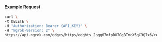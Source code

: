 <!-- Code generated for API Clients. DO NOT EDIT. -->

#### Example Request

```bash
curl \
-X DELETE \
-H "Authorization: Bearer {API_KEY}" \
-H "Ngrok-Version: 2" \
https://api.ngrok.com/edges/https/edghts_2pqg67mfpDO7GgBTmcX5qC3Q7x6/routes/edghtsrt_2pqg6AWK5S5Gd7dwwmp9LL1h1nU/ip_restriction
```
